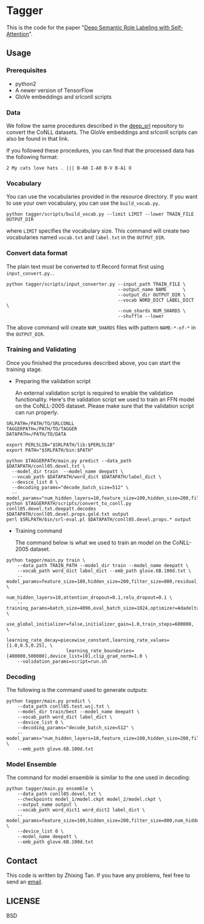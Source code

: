 # Tagger
This is the code for the paper "[Deep Semantic Role Labeling with Self-Attention](https://arxiv.org/abs/1712.01586)".

## Usage
### Prerequisites
* python2
* A newer version of TensorFlow
* GloVe embeddings and srlconll scripts

### Data
We follow the same procedures described in the [deep_srl](https://github.com/luheng/deep_srl) repository to convert the CoNLL datasets.
The GloVe embeddings and srlconll scripts can also be found in that link.

If you followed these procedures, you can find that the processed data has the following format:
```
2 My cats love hats . ||| B-A0 I-A0 B-V B-A1 O
```

### Vocabulary
You can use the vocabularies provided in the resource directory. If you want to use your own vocabulary, you can use the `build_vocab.py`.
```
python tagger/scripts/build_vocab.py --limit LIMIT --lower TRAIN_FILE OUTPUT_DIR
```
where `LIMIT` specifies the vocabulary size. This command will create two vocabularies named `vocab.txt` and `label.txt` in the `OUTPUT_DIR`.

### Convert data format
The plain text must be converted to tf.Record format first using `input_convert.py.`.
```
python tagger/scripts/input_converter.py --input_path TRAIN_FILE \
                                         --output_name NAME      \
                                         --output_dir OUTPUT_DIR \
                                         --vocab WORD_DICT LABEL_DICT \
                                         --num_shards NUM_SHARDS \
                                         --shuffle --lower
```
The above command will create `NUM_SHARDS` files with pattern `NAME-*-of-*` in the `OUTPUT_DIR`.


### Training and Validating
Once you finished the procedures described above, you can start the training stage.
* Preparing the validation script

    An external validation script is required to enable the validation functionality. 
    Here's the validation script we used to train an FFN model on the CoNLL-2005 dataset.
    Please make sure that the validation script can run properly.
```
SRLPATH=/PATH/TO/SRLCONLL
TAGGERPATH=/PATH/TO/TAGGER
DATAPATH=/PATH/TO/DATA

export PERL5LIB="$SRLPATH/lib:$PERL5LIB"
export PATH="$SRLPATH/bin:$PATH"

python $TAGGERPATH/main.py predict --data_path $DATAPATH/conll05.devel.txt \
  --model_dir train  --model_name deepatt \
  --vocab_path $DATAPATH/word_dict $DATAPATH/label_dict \
  --device_list 0 \
  --decoding_params="decode_batch_size=512" \
  --model_params="num_hidden_layers=10,feature_size=100,hidden_size=200,filter_size=800"
python $TAGGERPATH/scripts/convert_to_conll.py conll05.devel.txt.deepatt.decodes $DATAPATH/conll05.devel.props.gold.txt output
perl $SRLPATH/bin/srl-eval.pl $DATAPATH/conll05.devel.props.* output
```
* Training command

    The command below is what we used to train an model on the CoNLL-2005 dataset.
```
python tagger/main.py train \
    --data_path TRAIN_PATH --model_dir train --model_name deepatt \
    --vocab_path word_dict label_dict --emb_path glove.6B.100d.txt \
    --model_params=feature_size=100,hidden_size=200,filter_size=800,residual_dropout=0.2, \
                   num_hidden_layers=10,attention_dropout=0.1,relu_dropout=0.1 \
    --training_params=batch_size=4096,eval_batch_size=1024,optimizer=Adadelta,initializer=orthogonal, \
                      use_global_initializer=false,initializer_gain=1.0,train_steps=600000, \
                      learning_rate_decay=piecewise_constant,learning_rate_values=[1.0,0.5,0.25], \
                      learning_rate_boundaries=[400000,500000],device_list=[0],clip_grad_norm=1.0 \ 
    --validation_params=script=run.sh
```


### Decoding
The following is the command used to generate outputs:
```
python tagger/main.py predict \
    --data_path conll05.test.wsj.txt \
    --model_dir train/best --model_name deepatt \ 
    --vocab_path word_dict label_dict \
    --device_list 0 \
    --decoding_params="decode_batch_size=512" \
    --model_params="num_hidden_layers=10,feature_size=100,hidden_size=200,filter_size=800" \
    --emb_path glove.6B.100d.txt
```

### Model Ensemble
The command for model ensemble is similar to the one used in decoding: 
```
python tagger/main.py ensemble \
    --data_path conll05.devel.txt \
    --checkpoints model_1/model.ckpt model_2/model.ckpt \
    --output_name output \
    --vocab_path word_dict1 word_dict2 label_dict \
    --model_params=feature_size=100,hidden_size=200,filter_size=800,num_hidden_layers=10 \ 
    --device_list 0 \
    --model_name deepatt \
    --emb_path glove.6B.100d.txt
```

## Contact
This code is written by Zhixing Tan. If you have any problems, feel free to send an <a href="mailto:playinf@stu.xmu.edu.cn">email</a>.

## LICENSE
BSD
